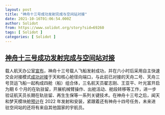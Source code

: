 ```yaml
---
layout: post
title: "神舟十三号成功发射完成与空间站对接"
date: 2021-10-16T01:06:54.000Z
author: Solidot
from: https://www.solidot.org/story?sid=69260
tags: [ Solidot ]
categories: [ Solidot ]
---
```

<!--1634346414000-->
[神舟十三号成功发射完成与空间站对接](https://www.solidot.org/story?sid=69260)
------

<div>
载人航天办公室<a href="http://www.cmse.gov.cn/xwzx/zhxw/202110/t20211016_48891.html">宣布</a>，神舟十三号载人飞船发射成功，并在六小时后采用自主快速交会对接模式<a href="http://www.cmse.gov.cn/xwzx/yzjz/202110/t20211016_48899.html">成功对接</a>于天和核心舱径向端口，与此前已对接的天舟二号、天舟三号货运飞船一起构成四舱（船）组合体，三名航天员翟志刚、王亚平、叶光富开启为期 6 个月的在轨驻留，开展机械臂操作、出舱活动、舱段转移等工作，进一步验证航天员长期在轨驻留、再生生保等一系列关键技术。在神舟十三号之后，闻天和梦天模块舱<a href="https://www.nasaspaceflight.com/2021/10/shenzhou-13-launch/" target="_blank">预计</a>在 2022 年发射和安装，紧跟着还有神舟十四号任务，未来进驻空间站的还将有来自其他国家的宇航员。
</div>
